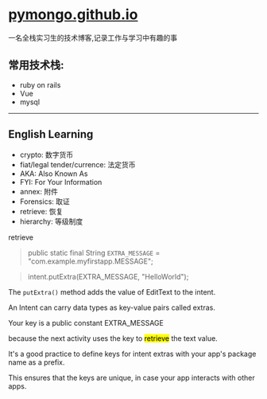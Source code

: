 # [pymongo.github.io](http://pymongo.github.io)

一名全栈实习生的技术博客,记录工作与学习中有趣的事

## 常用技术栈:

- ruby on rails
- Vue
- mysql

---

## English Learning

- crypto: 数字货币
- fiat/legal tender/currence: 法定货币
- AKA: Also Known As
- FYI: For Your Information
- annex: 附件
- Forensics: 取证 
- retrieve: 恢复
- hierarchy: 等级制度

<i class="fa fa-hashtag"></i>
retrieve

> public static final String `EXTRA_MESSAGE` = "com.example.myfirstapp.MESSAGE";

> intent.putExtra(EXTRA_MESSAGE, "HelloWorld");

The `putExtra()` method adds the value of EditText to the intent. 

An Intent can carry data types as key-value pairs called extras.

Your key is a public constant EXTRA_MESSAGE 

because the next activity uses the key to <mark>retrieve</mark> the text value.

It's a good practice to define keys for intent extras with your app's package name as a prefix.

This ensures that the keys are unique, in case your app interacts with other apps.
